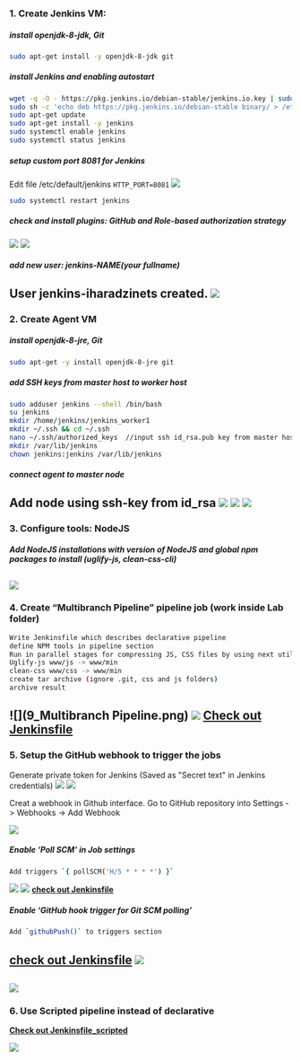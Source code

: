 ### 1. Create Jenkins VM:
##### install openjdk-8-jdk, Git
````sh
sudo apt-get install -y openjdk-8-jdk git
````
##### install Jenkins and enabling autostart
````sh
wget -q -O - https://pkg.jenkins.io/debian-stable/jenkins.io.key | sudo apt-key add - 
sudo sh -c 'echo deb https://pkg.jenkins.io/debian-stable binary/ > /etc/apt/sources.list.d/jenkins.list'
sudo apt-get update
sudo apt-get install -y jenkins 
sudo systemctl enable jenkins
sudo systemctl status jenkins
````
##### setup custom port 8081 for Jenkins 
Edit file /etc/default/jenkins `HTTP_PORT=8081`
![](1_change_jenkins_port.png)
````sh
sudo systemctl restart jenkins
````
##### check and install plugins: GitHub and Role-based authorization strategy
![](2_github_plugin.png)
![](3_Role-based_plugin.png)
##### add new user: jenkins-NAME(your fullname)
User jenkins-iharadzinets created.
![](4_jenkins_user.png)
------------

### 2. Create Agent VM
##### install openjdk-8-jre, Git 
````sh
sudo apt-get -y install openjdk-8-jre git 
````
##### add SSH keys from master host to worker host
````sh
sudo adduser jenkins --shell /bin/bash
su jenkins
mkdir /home/jenkins/jenkins_worker1
mkdir ~/.ssh && cd ~/.ssh
nano ~/.ssh/authorized_keys  //input ssh id_rsa.pub key from master host
mkdir /var/lib/jenkins
chown jenkins:jenkins /var/lib/jenkins
````
##### connect agent to master node
Add node using ssh-key from id_rsa 
![](5_credentional_for_connect_worker.png)
![](6_configure_worker1.png)
![](7_list_of_workers.png)
------------

### 3. Configure tools: NodeJS
##### Add NodeJS installations with version of NodeJS and global npm packages to install (uglify-js, clean-css-cli)
![](8_NodeJS.png)
------------

### 4. Create “Multibranch Pipeline” pipeline job (work inside Lab folder)
````sh
Write Jenkinsfile which describes declarative pipeline
define NPM tools in pipeline section
Run in parallel stages for compressing JS, CSS files by using next utils:
Uglify-js www/js -> www/min
clean-css www/css -> www/min
create tar archive (ignore .git, css and js folders)
archive result
````
![](9_Multibranch Pipeline.png)
![](10_Build_view.png)
**[Check out Jenkinsfile](https://github.com/1volkman1/material-design-template/blob/master/Jenkinsfile "Check out Jenkinsfile")**
------------

### 5. Setup the GitHub webhook to trigger the jobs
Generate private token for Jenkins (Saved as "Secret text" in Jenkins credentials)
![](11_generate_personal_token.png)
![](12_add_token_in_jenkins_credentials.png)

Creat a webhook in Github interface. Go to GitHub repository into Settings -> Webhooks -> Add Webhook

![](13_Creat_webhook_in_github.png)
##### Enable ‘Poll SCM’ in Job settings
````sh
Add triggers `{ pollSCM('H/5 * * * *') }` 
````
![](17_scm_poll.png)
![](16_git_polling_log.png)
**[check out Jenkinsfile](https://github.com/1volkman1/material-design-template/blob/master/Jenkinsfile  "check out Jenkinsfile")**

##### Enable ‘GitHub hook trigger for Git SCM polling’
````sh
Add `githubPush()` to triggers section
````
**[check out Jenkinsfile](https://github.com/1volkman1/material-design-template/blob/master/Jenkinsfile  "check out Jenkinsfile")**
![](14_webhook_history.png)
--------------
![](15_build_triggers.png)
------------

### 6. Use Scripted pipeline instead of declarative

**[Check out Jenkinsfile_scripted](https://github.com/1volkman1/material-design-template/blob/master/Jenkinsfile_scripted "Check out Jenkinsfile_scripted")**

![](18_Jenkins_scripted.png)
